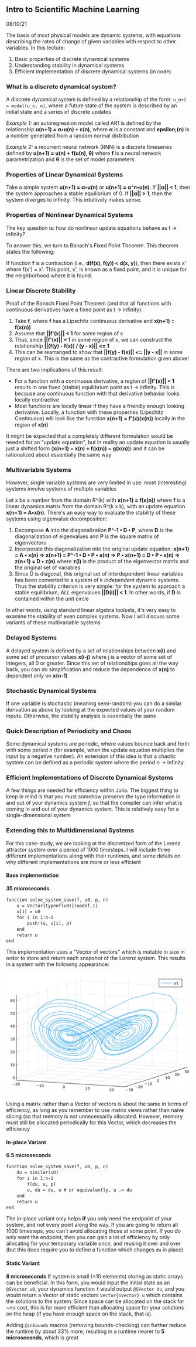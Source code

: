 ## Intro to Scientific Machine Learning
08/10/21

The basis of most physical models are dynamic systems, with equations describing the rates of change of given variables with respect to other variables. In this lecture:
1. Basic properties of discrete dynamical systems
2. Understanding stability in dynamical systems
3. Efficient implementation of discrete dynamical systems (in code)

### What is a discrete dynamical system?
A discrete dynamical system is defined by a relationship of the form: `u_n+1 = model(u_n, n)`, where a future state of the system is described by an initial state and a series of discrete updates

*Example 1:* an autoregression model called AR1 is defined by the relationship **u(n+1) = &alpha;•u(n) + &epsilon;(n)**, where **&alpha;** is a constant and **epsilon;(n)** is a number generated from a random normal distribution

*Example 2:* a recurrent neural network (RNN) is a discrete timeseries defined by **u(n+1) = u(n) + f(u(n), &theta;)** where **f** is a neural network parametrization and **&theta;** is the set of model parameters

### Properties of Linear Dynamical Systems
Take a simple system **u(n+1) = &alpha;•u(n)** or **u(n+1) = &alpha;^n•u(n)**. If **||&alpha;|| < 1**, then the system approaches a stable equilibrium of 0. If **||&alpha;|| > 1**, then the system diverges to infinity. This intuitively makes sense.

### Properties of Nonlinear Dynamical Systems
The key question is: how do nonlinear update equations behave as t -> infinity?

To answer this, we turn to Banach's Fixed Point Theorem. This theorem states the following:

If function **f** is a contraction (i.e., **d(f(x), f(y)) < d(x, y)**), then there exists x' where f(x') = x'. This point, x', is known as a fixed point, and it is unique for the neighborhood where it is found.

### Linear Discrete Stability
Proof of the Banach Fixed Point Theorem (and that all functions with continuous derivatives have a fixed point as t -> infinity):

1. Take **f**, where **f** has a Lipschitz continuous derivative and **x(n+1) = f(x(n))**
2. Assume that **||f'(x)|| < 1** for some region of x
3. Thus, since **||f'(x)|| < 1** in some region of x, we can construct the relationship **||(f(y) - f(x)) / (y - x)|| <= 1**
4. This can be rearranged to show that **||f(y) - f(x)|| <= ||y - x||** in some region of x. This is the same as the contractive formulation given above!

There are two implications of this result:
- For a function with a continuous derivative, a region of **||f'(x)|| < 1** results in one fixed (stable) equilibrium point as t -> infinity. This is because any continuous function with that derivative behavior looks locally contractive
- Most functions are locally linear if they have a friendly enough looking derivative. Locally, a function with these properties (Lipschitz Continuous) will look like the function **x(n+1) = f'(x)(x(n))** locally in the region of **x(n)**

It might be expected that a completely different formulation would be needed for an "update equation", but in reality an update equation is usually just a shifted form (**x(n+1) = x(n) + f(x(n)) = g(x(n))**) and it can be rationalized about essentially the same way

### Multivariable Systems
However, single variable systems are very limited in use: most (interesting) systems involve systems of multiple variables

Let x be a number from the domain R^(k) with **x(n+1) = f(x(n))** where **f** is a linear dynamics matrix from the domain R^(k x k), with an update equation **x(n+1) = A•x(n)**. There's an easy way to evaluate the stability of these systems using eigenvalue decomposition:

1. Decompose **A** into the diagonalization **P^-1 • D • P**, where **D** is the diagonalization of eigenvalues and **P** is the square matrix of eigenvectors
2. Incorporate this diagonalization into the original update equation: **x(n+1) = A • x(n) => x(n+1) = P^-1 • D • P • x(n) => P • x(n+1) = D • P • x(n) => z(n+1) = D • z(n)** where **z(i)** is the product of the eigenvector matrix and the original set of variables
3. Since D is diagonal, this original set of interdependent linear variables has been converted to a system of k *independent* dynamic systems. Thus the stability criterion is very simple: for the system to approach a stable equilibrium, *ALL* eigenvalues **||D(i)|| < 1**. In other words, if **D** is contained within the unit circle

In other words, using standard linear algebra toolsets, it's very easy to examine the stability of even complex systems. Now I will discuss some variants of these multivariable systems

### Delayed Systems
A delayed system is defined by a set of relationships between **x(i)** and some set of precursor values **x(i-j)** where j is a vector of some set of integers, all 0 or greater. Since this set of relationships goes all the way back, you can do simplification and reduce the dependence of **x(n)** to dependent *only* on **x(n-1)**

### Stochastic Dynamical Systems
If one variable is stochastic (meaning semi-random) you can do a similar derivation as above by looking at the expected values of your random inputs. Otherwise, the stability analysis is essentially the same

### Quick Description of Periodicity and Chaos
Some dynamical systems are periodic, where values bounce back and forth with some period *n* (for example, when the update equation multiplies the input by a negative number). An extension of this idea is that a chaotic system can be defined as a periodic system where the period *n* -> infinity.

### Efficient Implementations of Discrete Dynamical Systems
A few things are needed for efficiency within Julia. The biggest thing to keep in mind is that you must somehow preserve the type information in and out of your dynamics system *f*, so that the compiler can infer what is coming in and out of your dynamics system. This is relatively easy for a single-dimensional system

### Extending this to Multidimensional Systems
For this case-study, we are looking at the discretized form of the Lorenz attractor system over a period of 1000 timesteps. I will include three different implementations along with their runtimes, and some details on why different implementations are more or less efficient

#### Base implementation
**35 microseconds**
```
function solve_system_save(f, u0, p, n)
    u = Vector{typeof(u0)}(undef,1)
    u[1] = u0
    for i in 1:n-1
        push!(u, u[i], p)
    end
    return u
end
```
This implementation uses a "Vector of vectors" which is mutable in size in order to store and return each snapshot of the Lorenz system. This results in a system with the following appearance:

![](../Programs_Lecture4/SolvedLorenzSystem.png)

Using a matrix rather than a Vector of vectors is about the same in terms of efficiency, as long as you remember to use matrix views rather than naive slicing (so that memory is not unnecessarily allocated. However, memory must still be allocated periodically for this Vector, which decreases the efficiency

#### In-place Variant
**6.5 microseconds**
```
function solve_system_save(f, u0, p, n)
    du = similar(u0)
    for i in 1:n-1
        f(du, u, p)
        u, du = du, u # or equivalently, u .= du
    end
    return u
end
```
The in-place variant only helps **if** you only need the endpoint of your system, and not every point along the way. If you are going to return all 1000 timesteps, you can't avoid allocating those at some point. If you *do* only want the endpoint, then you can gain a lot of efficiency by only allocating for your temporary variable *once*, and reusing it over and over (but this does require you to define a function which changes `du` in place)

#### Static Variant
**8 microseconds**
If system is small (<10 elements) storing as static arrays can be beneficial. In this form, you would input the initial state as an `@SVector u0`, your dynamics function `f` would output `@SVector du`, and you would return a Vector of static vectors `Vector{SVector} u` which contains the solutions to the system. Since space can be allocated on the stack for ~no cost, this is far more efficient than allocating space for your solutions on the heap (if you have enough space on the stack, that is).

Adding `@inbounds` macros (removing bounds-checking) can further reduce the runtime by about 33% more, resulting in a runtime nearer to **5 microseconds**, which is great
